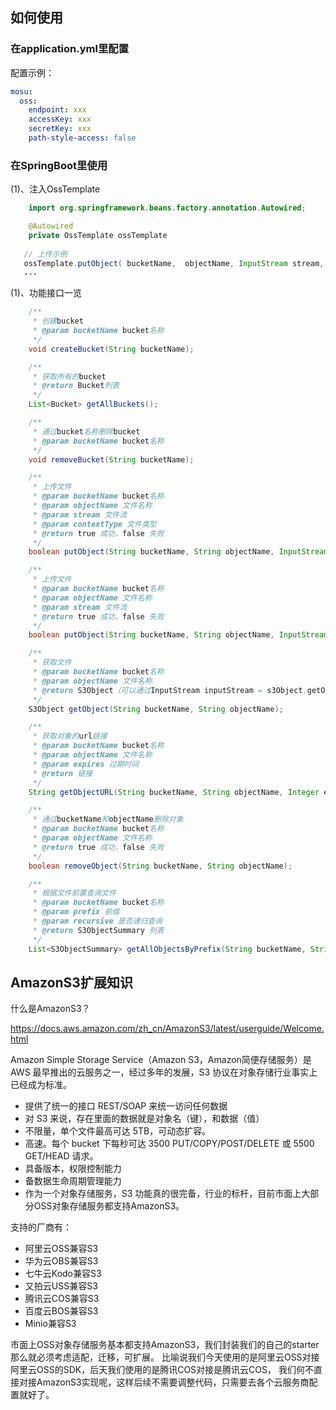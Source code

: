 ## 如何使用


### 在application.yml里配置
配置示例：
```yaml
mosu:
  oss:
    endpoint: xxx
    accessKey: xxx
    secretKey: xxx
    path-style-access: false
```


### 在SpringBoot里使用
(1)、注入OssTemplate
```java
    import org.springframework.beans.factory.annotation.Autowired;

    @Autowired
    private OssTemplate ossTemplate
    
   // 上传示例
   ossTemplate.putObject( bucketName,  objectName, InputStream stream, String contextType);
   ...
```
(1)、功能接口一览
```java
    /**
     * 创建bucket
     * @param bucketName bucket名称
     */
    void createBucket(String bucketName);

    /**
     * 获取所有的bucket
     * @return Bucket列表
     */
    List<Bucket> getAllBuckets();

    /**
     * 通过bucket名称删除bucket
     * @param bucketName bucket名称
     */
    void removeBucket(String bucketName);

    /**
     * 上传文件
     * @param bucketName bucket名称
     * @param objectName 文件名称
     * @param stream 文件流
     * @param contextType 文件类型
     * @return true 成功，false 失败
     */
    boolean putObject(String bucketName, String objectName, InputStream stream, String contextType);

    /**
     * 上传文件
     * @param bucketName bucket名称
     * @param objectName 文件名称
     * @param stream 文件流
     * @return true 成功，false 失败
     */
    boolean putObject(String bucketName, String objectName, InputStream stream);

    /**
     * 获取文件
     * @param bucketName bucket名称
     * @param objectName 文件名称
     * @return S3Object（可以通过InputStream inputStream = s3Object.getObjectContent()来获取InputStream）
     */
    S3Object getObject(String bucketName, String objectName);

    /**
     * 获取对象的url链接
     * @param bucketName bucket名称
     * @param objectName 文件名称
     * @param expires 过期时间
     * @return 链接
     */
    String getObjectURL(String bucketName, String objectName, Integer expires);

    /**
     * 通过bucketName和objectName删除对象
     * @param bucketName bucket名称
     * @param objectName 文件名称
     * @return true 成功，false 失败
     */
    boolean removeObject(String bucketName, String objectName);

    /**
     * 根据文件前置查询文件
     * @param bucketName bucket名称
     * @param prefix 前缀
     * @param recursive 是否递归查询
     * @return S3ObjectSummary 列表
     */
    List<S3ObjectSummary> getAllObjectsByPrefix(String bucketName, String prefix, boolean recursive);
```


## AmazonS3扩展知识
什么是AmazonS3？

https://docs.aws.amazon.com/zh_cn/AmazonS3/latest/userguide/Welcome.html

Amazon Simple Storage Service（Amazon S3，Amazon简便存储服务）是 AWS 最早推出的云服务之一，经过多年的发展，S3 协议在对象存储行业事实上已经成为标准。
- 提供了统一的接口 REST/SOAP 来统一访问任何数据
- 对 S3 来说，存在里面的数据就是对象名（键），和数据（值）
- 不限量，单个文件最高可达 5TB，可动态扩容。
- 高速。每个 bucket 下每秒可达 3500 PUT/COPY/POST/DELETE 或 5500 GET/HEAD 请求。
- 具备版本，权限控制能力
- 备数据生命周期管理能力
- 作为一个对象存储服务，S3 功能真的很完备，行业的标杆，目前市面上大部分OSS对象存储服务都支持AmazonS3。

支持的厂商有：
- 阿里云OSS兼容S3
- 华为云OBS兼容S3
- 七牛云Kodo兼容S3
- 又拍云USS兼容S3
- 腾讯云COS兼容S3
- 百度云BOS兼容S3
- Minio兼容S3

市面上OSS对象存储服务基本都支持AmazonS3，我们封装我们的自己的starter那么就必须考虑适配，迁移，可扩展。
比喻说我们今天使用的是阿里云OSS对接阿里云OSS的SDK，后天我们使用的是腾讯COS对接是腾讯云COS，
我们何不直接对接AmazonS3实现呢，这样后续不需要调整代码，只需要去各个云服务商配置就好了。
